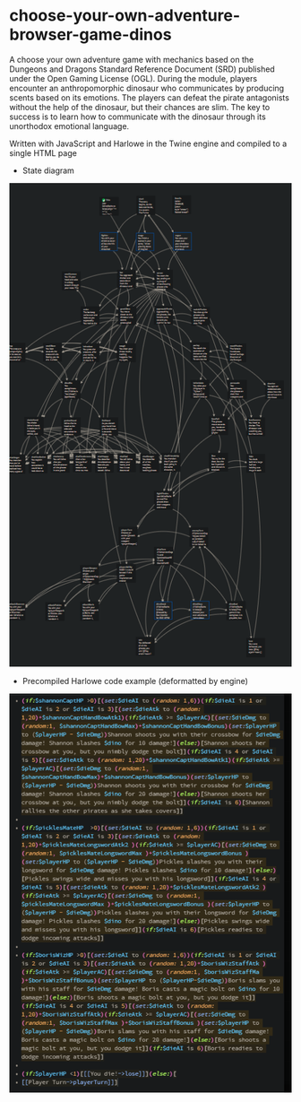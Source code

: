 # choose-your-own-adventure-browser-game-dinos
A choose your own adventure game with mechanics based on the Dungeons and Dragons Standard Reference Document (SRD) published under the Open Gaming License (OGL). During the module, players encounter an anthropomorphic dinosaur who communicates by producing scents based on its emotions. The players can defeat the pirate antagonists without the help of the dinosaur, but their chances are slim. The key to success is to learn how to communicate with the dinosaur through its unorthodox emotional language. 

Written with JavaScript and Harlowe in the Twine engine and compiled to a single HTML page

- State diagram

![state-diagram](/State_Diagram.PNG)

- Precompiled Harlowe code example (deformatted by engine)

![harlowe](/harlowe-code-example-deformatted.PNG)
